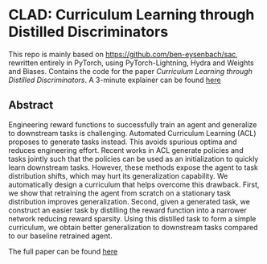 # CLAD: Curriculum Learning through Distilled Discriminators

This repo is mainly based on https://github.com/ben-eysenbach/sac, rewritten entirely in PyTorch, using PyTorch-Lightning, Hydra and Weights and Biases. Contains the code for the paper *Curriculum Learning through Distilled Discriminators*. A 3-minute explainer can be found [here](https://www.youtube.com/watch?v=1klGyHZ5-2w)

## Abstract

Engineering reward functions to successfully train an agent and generalize to downstream tasks is challenging. Automated Curriculum Learning (ACL) proposes to generate tasks instead. This avoids spurious optima and reduces engineering effort. Recent works in ACL generate policies and tasks jointly such that the policies can be used as an initialization to quickly learn downstream tasks. However, these methods expose the agent to task distribution shifts, which may hurt its generalization capability. We automatically design a curriculum that helps overcome this drawback. First, we show that retraining the agent from scratch on a stationary task distribution improves generalization. Second, given a generated task, we construct an easier task by distilling the reward function into a narrower network reducing reward sparsity. Using this distilled task to form a simple curriculum, we obtain better generalization to downstream tasks compared to our baseline retrained agent.

The full paper can be found [here](./CLAD-camera-ready.pdf)




